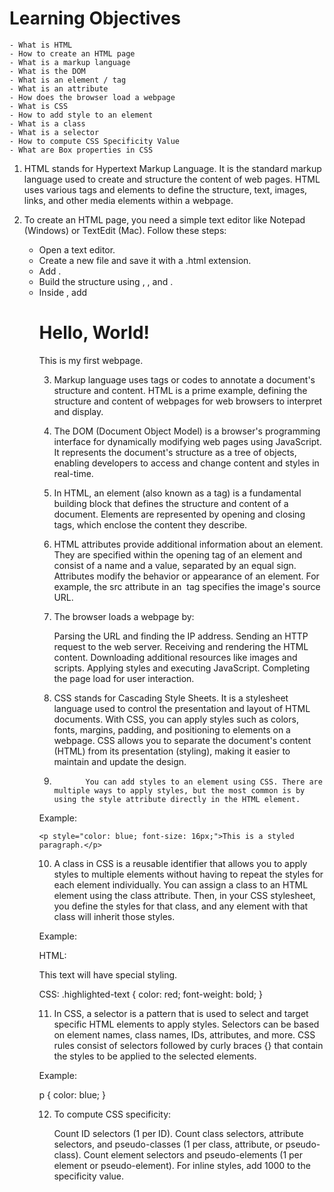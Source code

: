 # Learning Objectives

    - What is HTML
    - How to create an HTML page
    - What is a markup language
    - What is the DOM
    - What is an element / tag
    - What is an attribute
    - How does the browser load a webpage
    - What is CSS
    - How to add style to an element
    - What is a class
    - What is a selector
    - How to compute CSS Specificity Value
    - What are Box properties in CSS

1.  HTML stands for Hypertext Markup Language. It is the standard markup language used to create and structure the content of web pages. HTML uses various tags and elements to define the structure, text, images, links, and other media elements within a webpage.

2.  To create an HTML page, you need a simple text editor like Notepad (Windows) or TextEdit (Mac). Follow these steps:
    - Open a text editor.
    - Create a new file and save it with a .html extension.
    - Add <!DOCTYPE html>.
    - Build the structure using <html>, <head>, and <body>.
    - Inside <head>, add <title> for the webpage's title.
    - In <body>, add content with HTML elements.
    - Save and view in a web browser.

Here's a simple example of an HTML page:

<!DOCTYPE html>
<html>
<head>
<title>My First Webpage</title>
</head>
<body>
<h1>Hello, World!</h1>
<p>This is my first webpage.</p>
</body>
</html>

3.  Markup language uses tags or codes to annotate a document's structure and content. HTML is a prime example, defining the structure and content of webpages for web browsers to interpret and display.

4.  The DOM (Document Object Model) is a browser's programming interface for dynamically modifying web pages using JavaScript. It represents the document's structure as a tree of objects, enabling developers to access and change content and styles in real-time.

5.  In HTML, an element (also known as a tag) is a fundamental building block that defines the structure and content of a document. Elements are represented by opening and closing tags, which enclose the content they describe.

6.  HTML attributes provide additional information about an element. They are specified within the opening tag of an element and consist of a name and a value, separated by an equal sign. Attributes modify the behavior or appearance of an element. For example, the src attribute in an <img> tag specifies the image's source URL.

7.  The browser loads a webpage by:

    Parsing the URL and finding the IP address.
    Sending an HTTP request to the web server.
    Receiving and rendering the HTML content.
    Downloading additional resources like images and scripts.
    Applying styles and executing JavaScript.
    Completing the page load for user interaction.

8.  CSS stands for Cascading Style Sheets. It is a stylesheet language used to control the presentation and layout of HTML documents. With CSS, you can apply styles such as colors, fonts, margins, padding, and positioning to elements on a webpage. CSS allows you to separate the document's content (HTML) from its presentation (styling), making it easier to maintain and update the design.

9.            You can add styles to an element using CSS. There are multiple ways to apply styles, but the most common is by using the style attribute directly in the HTML element.

Example:

    <p style="color: blue; font-size: 16px;">This is a styled paragraph.</p>

10. A class in CSS is a reusable identifier that allows you to apply styles to multiple elements without having to repeat the styles for each element individually. You can assign a class to an HTML element using the class attribute. Then, in your CSS stylesheet, you define the styles for that class, and any element with that class will inherit those styles.

Example:

HTML:

<p class="highlighted-text">This text will have special styling.</p>

CSS:
.highlighted-text {
color: red;
font-weight: bold;
}

11. In CSS, a selector is a pattern that is used to select and target specific HTML elements to apply styles. Selectors can be based on element names, class names, IDs, attributes, and more. CSS rules consist of selectors followed by curly braces {} that contain the styles to be applied to the selected elements.

Example:

p {
color: blue;
}

12. To compute CSS specificity:

    Count ID selectors (1 per ID).
    Count class selectors, attribute selectors, and pseudo-classes (1 per class, attribute, or pseudo-class).
    Count element selectors and pseudo-elements (1 per element or pseudo-element).
    For inline styles, add 1000 to the specificity value.

